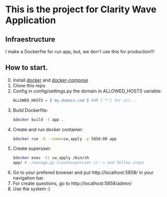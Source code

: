 # This is the project for Clarity Wave Application


## Infraestructure
I make a Dockerfile for run app, but, we don't use this for production!!!
 
 
 ## How to start.
 0. Install [docker](https://docs.docker.com/install/) 
 and [docker-compose](https://docs.docker.com/compose/install/)
 1. Clone this repo
 1. Config in config/settings.py the domain in ALLOWED_HOSTS variable:
    ```python
    ALLOWED_HOSTS = ['my.domain.com'] #OR ['*'] for all...
    ```  
 1. Build Dockerfile:
     ```bash
    $docker build -t app .
    ```  
 1. Create and run docker container:
    ```bash
    $docker run -d --name=cw_apply -p 5858:80 app
    ```
 1. Create superuser:  
    ```bash
    $docker exec -ti cw_apply /bin/sh
    app/ # ./manage.py createsuperuser //--> and follow steps

    ```
 1. Go to your prefered browser and put http://localhost:5858/ in your navigation bar.
 1. For create questions, go to http://localhost:5858/admin/
 1. Use the system :) 